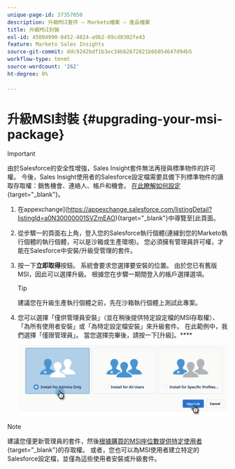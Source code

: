 ```yaml
---
unique-page-id: 37357050
description: 升級MSI套件 — Marketo檔案 — 產品檔案
title: 升級MSI封裝
exl-id: 45004990-8452-4824-a9b2-89cd8302fe43
feature: Marketo Sales Insights
source-git-commit: ddc9242bdf1b3ec34bb2672821b6b054647d94b5
workflow-type: tm+mt
source-wordcount: '262'
ht-degree: 0%

---
```


# 升級MSI封裝 {#upgrading-your-msi-package}

>[!IMPORTANT]
>
>由於Salesforce的安全性增強，Sales Insight套件無法再授與標準物件的許可權。 今後，Sales Insight使用者的Salesforce設定檔需要具備下列標準物件的讀取存取權：銷售機會、連絡人、帳戶和機會。 [在此瞭解如何設定](/help/marketo/product-docs/marketo-sales-insight/msi-for-salesforce/configuration/configure-marketo-sales-insight-in-salesforce-professional-edition.md#grant-sales-insight-users-profile-access){target="_blank"}。

1. 在appexchange](https://appexchange.salesforce.com/listingDetail?listingId=a0N30000001SVZmEAO){target="_blank"}中導覽至[此頁面。

1. 從步驟一的頁面右上角，登入您的Salesforce執行個體(連線到您的Marketo執行個體的執行個體，可以是沙箱或生產環境)。 您必須擁有管理員許可權，才能在Salesforce中安裝/升級受管理的套件。

1. 按一下&#x200B;**立即取得**&#x200B;按鈕。 系統會要求您選擇要安裝的位置。 由於您已有舊版MSI，因此可以選擇升級。 根據您在步驟一期間登入的帳戶選擇選項。

   >[!TIP]
   >
   >建議您在升級生產執行個體之前，先在沙箱執行個體上測試此專案。

1. 您可以選擇「僅供管理員安裝」（並在稍後提供特定設定檔的MSI存取權）、「為所有使用者安裝」或「為特定設定檔安裝」來升級套件。 在此範例中，我們選擇「僅限管理員」。 當您選擇完畢後，請按一下[升級]。****

   ![](assets/four.png)

>[!NOTE]
>
>建議您僅更新管理員的套件，然後[根據購買的MSI座位數提供特定使用者](/help/marketo/product-docs/marketo-sales-insight/msi-for-salesforce/configuration/add-sales-insight-access-to-profiles.md){target="_blank"}的存取權。 或者，您也可以為MSI使用者建立特定的Salesforce設定檔，並僅為這些使用者安裝或升級套件。

